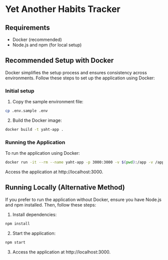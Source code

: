 # Yet Another Habits Tracker

## Requirements

- Docker (recommended)
- Node.js and npm (for local setup)

## Recommended Setup with Docker

Docker simplifies the setup process and ensures consistency across environments. Follow these steps to set up the application using Docker:

### Initial setup

1. Copy the sample environment file:
```sh
cp .env.sample .env
```

2. Build the Docker image:
```sh
docker build -t yaht-app . 
```

### Running the Application

To run the application using Docker:
```sh
docker run -it --rm --name yaht-app -p 3000:3000 -v $(pwd):/app -v /app/node_modules yaht-app
```

Access the application at http://localhost:3000.


## Running Locally (Alternative Method)

If you prefer to run the application without Docker, ensure you have Node.js and npm installed. Then, follow these steps:

1. Install dependencies:
```sh
npm install
```

2. Start the application:
```sh
npm start
```

3. Access the application at http://localhost:3000.